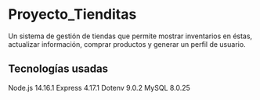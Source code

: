 # Proyecto_Tienditas
 Un sistema de gestión de tiendas que permite mostrar inventarios en éstas, actualizar información, comprar productos y generar un perfil de usuario.

## Tecnologías usadas
Node.js 14.16.1
 Express 4.17.1
 Dotenv 9.0.2
MySQL 8.0.25


